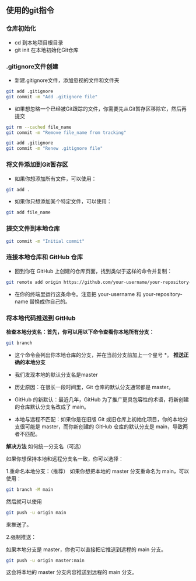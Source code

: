 ## 使用的git指令
### 仓库初始化
- cd 到本地项目根目录
- git init 在本地初始化Git仓库
### .gitignore文件创建
- 新建.gitignore文件，添加忽视的文件和文件夹
```bash
git add .gitignore
git commit -m "Add .gitignore file"
```
- 如果想忽略一个已经被Git跟踪的文件，你需要先从Git暂存区移除它，然后再提交
```bash
git rm --cached file_name
git commit -m "Remove file_name from tracking"
```
```bash
git add .gitignore
git commit -m "Renew .gitignore file"
```
### 将文件添加到Git暂存区
- 如果你想添加所有文件，可以使用：
```bash
git add .
```

- 如果你只想添加某个特定文件，可以使用：

```bash
git add file_name
```

### 提交文件到本地仓库
```bash
git commit -m "Initial commit"
```
### 连接本地仓库和 GitHub 仓库
- 回到你在 GitHub 上创建的仓库页面，找到类似于这样的命令并复制：
```bash
git remote add origin https://github.com/your-username/your-repository-name.git
```
- 在你的终端里运行这条命令。注意把 your-username 和 your-repository-name 替换成你自己的。

### 将本地代码推送到 GitHub
**检查本地分支名：首先，你可以用以下命令查看你本地所有分支：**
```bash
git branch
```
- 这个命令会列出你本地仓库的分支，并在当前分支前加上一个星号 *。
**推送正确的本地分支**
- 我们发现本地的默认分支名是master

- 历史原因：在很长一段时间里，Git 仓库的默认分支通常都是 master。

- GitHub 的新默认：最近几年，GitHub 为了推广更具包容性的术语，将新创建的仓库默认分支名改成了 main。

- 本地与远程不匹配：如果你是在旧版 Git 或旧仓库上初始化项目，你的本地分支很可能是 master，而你新创建的 GitHub 仓库的默认分支是 main，导致两者不匹配。

**解决方法**
如何统一分支名（可选）

如果你想保持本地和远程分支名一致，你可以选择：

1.重命名本地分支：（推荐）
如果你想把本地的 master 分支重命名为 main，可以使用：
```bash
git branch -M main
```

然后就可以使用 
```bash
git push -u origin main
```
来推送了。

2.强制推送：

如果本地分支是 master，你也可以直接把它推送到远程的 main 分支。
```bash
git push -u origin master:main
```
这会将本地的 master 分支内容推送到远程的 main 分支。